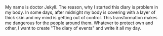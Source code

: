 My name is doctor Jekyll. The reason, why I started this diary is problem in my body. In some days, after midnight my body is covering with a layer of thick skin and my mind is getting  out of control. This transformation makes me dangerous for the people around them. Whatever to protect own and other, I want to create "The diary of events" and write it all my day.
